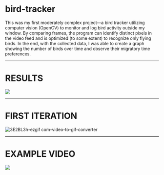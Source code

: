 # bird-tracker
This was my first moderately complex project—a bird tracker utilizing computer vision (OpenCV) to monitor and log bird activity outside my window. By comparing frames, the program can identify distinct pixels in the video feed and is optimized (to some extent) to recognize only flying birds. In the end, with the collected data, I was able to create a graph showing the number of birds over time and observe their migratory time preferences.

<hr>
<h1>RESULTS</h1>
<picture>
  <img src="https://i.imgur.com/WIJvlLE.jpeg">
</picture>

<hr>
<h1>FIRST ITERATION</h1>

![3E2BL3h-ezgif com-video-to-gif-converter](https://github.com/c0dag/bird-tracker/assets/114384142/fc40ef96-f86a-4718-b029-91045bb36a93)

<hr>
<h1>EXAMPLE VIDEO</h1>

[![](https://img.youtube.com/vi/MLBOpOaSd5M/0.jpg)](https://www.youtube.com/watch?v=MLBOpOaSd5M)
